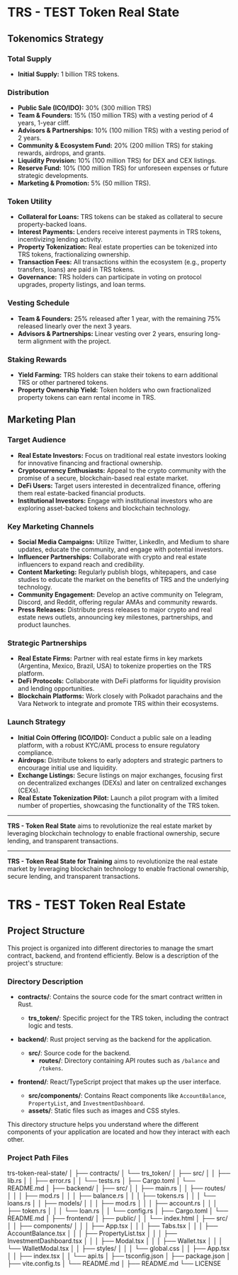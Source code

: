 # TRS - TEST Token Real State

## Tokenomics Strategy

### Total Supply
- **Initial Supply:** 1 billion TRS tokens.

### Distribution
- **Public Sale (ICO/IDO):** 30% (300 million TRS)
- **Team & Founders:** 15% (150 million TRS) with a vesting period of 4 years, 1-year cliff.
- **Advisors & Partnerships:** 10% (100 million TRS) with a vesting period of 2 years.
- **Community & Ecosystem Fund:** 20% (200 million TRS) for staking rewards, airdrops, and grants.
- **Liquidity Provision:** 10% (100 million TRS) for DEX and CEX listings.
- **Reserve Fund:** 10% (100 million TRS) for unforeseen expenses or future strategic developments.
- **Marketing & Promotion:** 5% (50 million TRS).

### Token Utility
- **Collateral for Loans:** TRS tokens can be staked as collateral to secure property-backed loans.
- **Interest Payments:** Lenders receive interest payments in TRS tokens, incentivizing lending activity.
- **Property Tokenization:** Real estate properties can be tokenized into TRS tokens, fractionalizing ownership.
- **Transaction Fees:** All transactions within the ecosystem (e.g., property transfers, loans) are paid in TRS tokens.
- **Governance:** TRS holders can participate in voting on protocol upgrades, property listings, and loan terms.

### Vesting Schedule
- **Team & Founders:** 25% released after 1 year, with the remaining 75% released linearly over the next 3 years.
- **Advisors & Partnerships:** Linear vesting over 2 years, ensuring long-term alignment with the project.

### Staking Rewards
- **Yield Farming:** TRS holders can stake their tokens to earn additional TRS or other partnered tokens.
- **Property Ownership Yield:** Token holders who own fractionalized property tokens can earn rental income in TRS.

## Marketing Plan

### Target Audience
- **Real Estate Investors:** Focus on traditional real estate investors looking for innovative financing and fractional ownership.
- **Cryptocurrency Enthusiasts:** Appeal to the crypto community with the promise of a secure, blockchain-based real estate market.
- **DeFi Users:** Target users interested in decentralized finance, offering them real estate-backed financial products.
- **Institutional Investors:** Engage with institutional investors who are exploring asset-backed tokens and blockchain technology.

### Key Marketing Channels
- **Social Media Campaigns:** Utilize Twitter, LinkedIn, and Medium to share updates, educate the community, and engage with potential investors.
- **Influencer Partnerships:** Collaborate with crypto and real estate influencers to expand reach and credibility.
- **Content Marketing:** Regularly publish blogs, whitepapers, and case studies to educate the market on the benefits of TRS and the underlying technology.
- **Community Engagement:** Develop an active community on Telegram, Discord, and Reddit, offering regular AMAs and community rewards.
- **Press Releases:** Distribute press releases to major crypto and real estate news outlets, announcing key milestones, partnerships, and product launches.

### Strategic Partnerships
- **Real Estate Firms:** Partner with real estate firms in key markets (Argentina, Mexico, Brazil, USA) to tokenize properties on the TRS platform.
- **DeFi Protocols:** Collaborate with DeFi platforms for liquidity provision and lending opportunities.
- **Blockchain Platforms:** Work closely with Polkadot parachains and the Vara Network to integrate and promote TRS within their ecosystems.

### Launch Strategy
- **Initial Coin Offering (ICO/IDO):** Conduct a public sale on a leading platform, with a robust KYC/AML process to ensure regulatory compliance.
- **Airdrops:** Distribute tokens to early adopters and strategic partners to encourage initial use and liquidity.
- **Exchange Listings:** Secure listings on major exchanges, focusing first on decentralized exchanges (DEXs) and later on centralized exchanges (CEXs).
- **Real Estate Tokenization Pilot:** Launch a pilot program with a limited number of properties, showcasing the functionality of the TRS token.

---

**TRS - Token Real State** aims to revolutionize the real estate market by leveraging blockchain technology to enable fractional ownership, secure lending, and transparent transactions.

---

**TRS - Token Real State for Training** aims to revolutionize the real estate market by leveraging blockchain technology to enable fractional ownership, secure lending, and transparent transactions.


# TRS - TEST Token Real Estate

## Project Structure

This project is organized into different directories to manage the smart contract, backend, and frontend efficiently. Below is a description of the project's structure:

### Directory Description

- **contracts/**: Contains the source code for the smart contract written in Rust.
  - **trs_token/**: Specific project for the TRS token, including the contract logic and tests.
  
- **backend/**: Rust project serving as the backend for the application.
  - **src/**: Source code for the backend.
    - **routes/**: Directory containing API routes such as `/balance` and `/tokens`.

- **frontend/**: React/TypeScript project that makes up the user interface.
  - **src/components/**: Contains React components like `AccountBalance`, `PropertyList`, and `InvestmentDashboard`.
  - **assets/**: Static files such as images and CSS styles.

This directory structure helps you understand where the different components of your application are located and how they interact with each other.

### Project Path Files

trs-token-real-state/
│
├── contracts/
│   └── trs_token/
│       ├── src/
│       │   ├── lib.rs
│       │   ├── error.rs
│       │   └── tests.rs
│       ├── Cargo.toml
│       └── README.md
│
├── backend/
│   ├── src/
│   │   ├── main.rs
│   │   ├── routes/
│   │   │   ├── mod.rs
│   │   │   ├── balance.rs
│   │   │   ├── tokens.rs
│   │   │   └── loans.rs
│   │   ├── models/
│   │   │   ├── mod.rs
│   │   │   ├── account.rs
│   │   │   ├── token.rs
│   │   │   └── loan.rs
│   │   └── config.rs
│   ├── Cargo.toml
│   └── README.md
│
├── frontend/
│   ├── public/
│   │   └── index.html
│   ├── src/
│   │   ├── components/
│   │   │   ├── App.tsx
│   │   │   ├── Tabs.tsx
│   │   │   ├── AccountBalance.tsx
│   │   │   ├── PropertyList.tsx
│   │   │   ├── InvestmentDashboard.tsx
│   │   │   ├── Modal.tsx
│   │   │   ├── Wallet.tsx
│   │   │   └── WalletModal.tsx
│   │   ├── styles/
│   │   │   └── global.css
│   │   ├── App.tsx
│   │   ├── index.tsx
│   │   └── api.ts
│   ├── tsconfig.json
│   ├── package.json
│   ├── vite.config.ts
│   └── README.md
│
├── README.md
└── LICENSE


